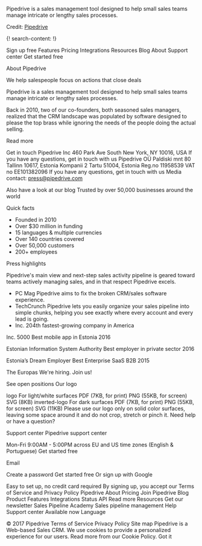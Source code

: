 
Pipedrive is a sales management tool designed to help small sales teams manage intricate or lengthy sales processes.

Credit: [Pipedrive](https://www.pipedrive.com/)


{! search-content: !}

 
Sign up free
Features
Pricing
Integrations
Resources
Blog
About
Support center
Get started free

About Pipedrive

We help salespeople focus on actions that close deals

Pipedrive is a sales management tool designed to help small sales teams manage intricate or lengthy sales processes.

Back in 2010, two of our co-founders, both seasoned sales managers, realized that the CRM landscape was populated by software designed to please the top brass while ignoring the needs of the people doing the actual selling.

Read more

Get in touch
Pipedrive Inc
460 Park Ave South
New York, NY 10016, USA
If you have any questions, get in touch with us
Pipedrive OÜ
Paldiski mnt 80
Tallinn 10617, Estonia
Kompanii 2
Tartu 51004, Estonia
Reg.no 11958539
VAT no EE101382096
If you have any questions, get in touch with us
Media contact:
press@pipedrive.com
  
Also have a look at our blog
Trusted by over 50,000 businesses around the world


Quick facts
* Founded in 2010
* Over $30 million in funding
* 15 languages & multiple currencies
* Over 140 countries covered
* Over 50,000 customers
* 200+ employees


Press highlights

Pipedrive's main view and next-step sales activity pipeline is geared toward teams actively managing sales, and in that respect Pipedrive excels.
- PC Mag
Pipedrive aims to fix the broken CRM/sales software experience.
- TechCrunch
Pipedrive lets you easily organize your sales pipeline into simple chunks, helping you see exactly where every account and every lead is going.
- Inc.
204th fastest-growing company in America

Inc. 5000
Best mobile app in Estonia 2016

Estonian Information System Authority
Best employer in private sector 2016

Estonia’s Dream Employer
Best Enterprise SaaS B2B 2015

The Europas
We're hiring.
Join us!

See open positions
Our logo

logo
For light/white surfaces
PDF (7KB, for print)
PNG (55KB, for screen)
SVG (8KB)
inverted-logo
For dark surfaces
PDF (7KB, for print)
PNG (55KB, for screen)
SVG (11KB)
Please use our logo only on solid color surfaces, leaving some space around it and do not crop, stretch or pinch it.
Need help or have a question?

Support center
Pipedrive support center

Mon-Fri 9:00AM - 5:00PM across EU and US time zones (English & Portuguese)
Get started free


Email

Create a password
Get started free
Or sign up with Google

Easy to set up, no credit card required
By signing up, you accept our Terms of Service and Privacy Policy
Pipedrive
About
Pricing
Join Pipedrive
Blog
Product
Features
Integrations
Status
API
Read more
Resources
Get our newsletter
Sales Pipeline Academy
Sales pipeline management
Help
Support center
 Available now
Language

   
© 2017 Pipedrive
Terms of Service Privacy Policy Site map
Pipedrive is a Web-based Sales CRM.
We use cookies to provide a personalized experience for our users. Read more from our Cookie Policy.
Got it

